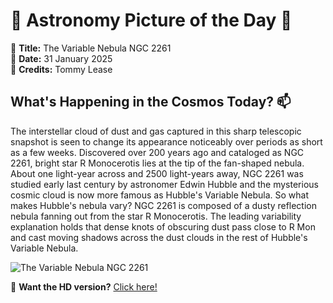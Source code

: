# 🌌 **Astronomy Picture of the Day** 🌌

🔭 **Title:** The Variable Nebula NGC 2261  
📅 **Date:** 31 January 2025  
📸 **Credits:** Tommy Lease  

## **What's Happening in the Cosmos Today?** 📫

The interstellar cloud of dust and gas captured in this sharp telescopic snapshot is seen to change its appearance noticeably over periods as short as a few weeks. Discovered over 200 years ago and cataloged as NGC 2261, bright star R Monocerotis lies at the tip of the fan-shaped nebula. About one light-year across and 2500 light-years away, NGC 2261 was studied early last century by astronomer Edwin Hubble and the mysterious cosmic cloud is now more famous as Hubble's Variable Nebula. So what makes Hubble's nebula vary? NGC 2261 is composed of a dusty reflection nebula fanning out from the star R Monocerotis.  The leading variability explanation holds that dense knots of obscuring dust pass close to R Mon and cast moving shadows across the dust clouds in the rest of Hubble's Variable Nebula.


![The Variable Nebula NGC 2261](https://apod.nasa.gov/apod/image/2501/HubblesVariablecopy1024.jpg)

🌠 **Want the HD version?** [Click here!](https://apod.nasa.gov/apod/image/2501/HubblesVariablecopy.jpg)
